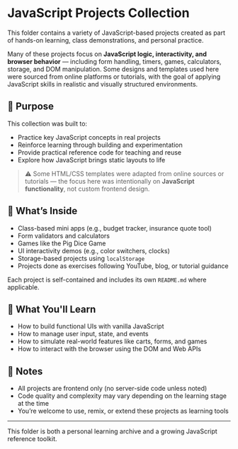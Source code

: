 # JavaScript Projects Collection

This folder contains a variety of JavaScript-based projects created as part of hands-on learning, class demonstrations, and personal practice.

Many of these projects focus on **JavaScript logic, interactivity, and browser behavior** — including form handling, timers, games, calculators, storage, and DOM manipulation. Some designs and templates used here were sourced from online platforms or tutorials, with the goal of applying JavaScript skills in realistic and visually structured environments.

## 🎯 Purpose

This collection was built to:

- Practice key JavaScript concepts in real projects
- Reinforce learning through building and experimentation
- Provide practical reference code for teaching and reuse
- Explore how JavaScript brings static layouts to life

> ⚠️ Some HTML/CSS templates were adapted from online sources or tutorials — the focus here was intentionally on **JavaScript functionality**, not custom frontend design.

## 📁 What’s Inside

- Class-based mini apps (e.g., budget tracker, insurance quote tool)
- Form validators and calculators
- Games like the Pig Dice Game
- UI interactivity demos (e.g., color switchers, clocks)
- Storage-based projects using `localStorage`
- Projects done as exercises following YouTube, blog, or tutorial guidance

Each project is self-contained and includes its own `README.md` where applicable.

## 🧠 What You'll Learn

- How to build functional UIs with vanilla JavaScript
- How to manage user input, state, and events
- How to simulate real-world features like carts, forms, and games
- How to interact with the browser using the DOM and Web APIs

## 📌 Notes

- All projects are frontend only (no server-side code unless noted)
- Code quality and complexity may vary depending on the learning stage at the time
- You’re welcome to use, remix, or extend these projects as learning tools

---

This folder is both a personal learning archive and a growing JavaScript reference toolkit.
